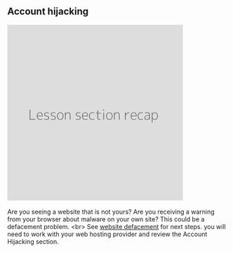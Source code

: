 
## Account hijacking

![](recap.png)

Are you seeing a website that is not yours? Are you receiving a warning from your browser about malware on your own site? This could be a defacement problem.
&lt;br&gt;
See [website defacement](en/topics/practice-1-emergencies/5-ddos/3-14-learn) for next steps. you will need to work with your web hosting provider and review the Account Hijacking section.
